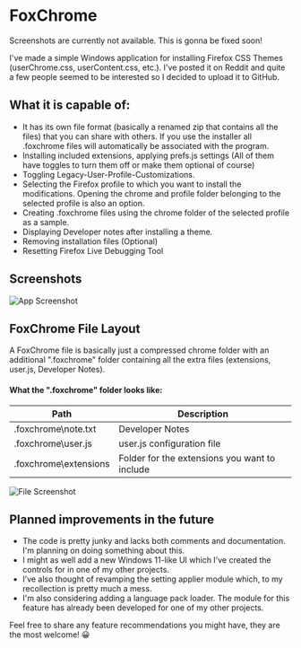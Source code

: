 
# FoxChrome

Screenshots are currently not available. This is gonna be fixed soon!

I've made a simple Windows application for installing Firefox CSS Themes (userChrome.css, userContent.css, etc.). I've posted it on Reddit and quite a few people seemed to be interested so I decided to upload it to GitHub. 

## What it is capable of:
- It has its own file format (basically a renamed zip that contains all the files) that you can share with others. If you use the installer all .foxchrome files will automatically be associated with the program.
- Installing included extensions, applying prefs.js settings (All of them have toggles to turn them off or make them optional of course)
- Toggling Legacy-User-Profile-Customizations. 
- Selecting the Firefox profile to which you want to install the modifications. Opening the chrome and profile folder belonging to the selected profile is also an option.
- Creating .foxchrome files using the chrome folder of the selected profile as a sample. 
- Displaying Developer notes after installing a theme. 
- Removing installation files (Optional)
- Resetting Firefox Live Debugging Tool

## Screenshots

![App Screenshot](https://cdn.discordapp.com/attachments/702801259014389900/1213541086245421137/image.png?ex=65f5d935&is=65e36435&hm=019f3b6f272a9282ee704dbf9b7b1bf6adf75cdb56a3be0947198cbbeb800098&=&format=webp&quality=lossless)

## FoxChrome File Layout
A FoxChrome file is basically just a compressed chrome folder with an additional ".foxchrome" folder containing all the extra files (extensions, user.js, Developer Notes).

#### What the ".foxchrome" folder looks like:

| Path                  | Description                                                        |
| ----------------------| ------------------------------------------------------------------ |
| .foxchrome\note.txt   | Developer Notes                                                    |
| .foxchrome\user.js    | user.js configuration file                                         |
| .foxchrome\extensions | Folder for the extensions you want to include                      |

![File Screenshot](https://media.discordapp.net/attachments/702801259014389900/1213545399328182283/image.png?ex=65f5dd39&is=65e36839&hm=3c03b7220ae6405e398c2326f3c4f6a78c81dfeb9694e11f45325bda3ed5765a&=&format=webp&quality=lossless)

## Planned improvements in the future 
- The code is pretty junky and lacks both comments and documentation. I'm planning on doing something about this. 
- I might as well add a new Windows 11-like UI which I’ve created the controls for in one of my other projects. 
- I’ve also thought of revamping the setting applier module which, to my recollection is pretty much a mess. 
- I'm also considering adding a language pack loader. The module for this feature has already been developed for one of my other projects.

Feel free to share any feature recommendations you might have, they are the most welcome! 😀


